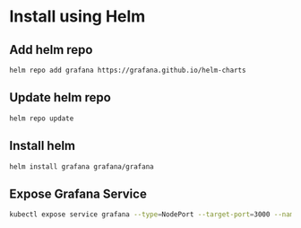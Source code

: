 # Install using Helm

## Add helm repo

`helm repo add grafana https://grafana.github.io/helm-charts`

## Update helm repo

`helm repo update`

## Install helm 

`helm install grafana grafana/grafana`

## Expose Grafana Service

```sh
kubectl expose service grafana --type=NodePort --target-port=3000 --name=grafana-ext -n grafana
```
